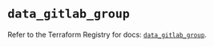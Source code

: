 # `data_gitlab_group`

Refer to the Terraform Registry for docs: [`data_gitlab_group`](https://registry.terraform.io/providers/gitlabhq/gitlab/17.8.0/docs/data-sources/group).
